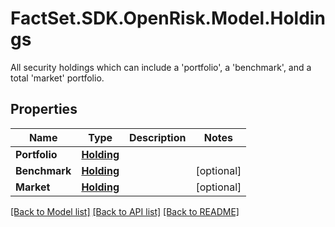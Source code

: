 # FactSet.SDK.OpenRisk.Model.Holdings
All security holdings which can include a 'portfolio', a 'benchmark', and a total 'market' portfolio.

## Properties

Name | Type | Description | Notes
------------ | ------------- | ------------- | -------------
**Portfolio** | [**Holding**](Holding.md) |  | 
**Benchmark** | [**Holding**](Holding.md) |  | [optional] 
**Market** | [**Holding**](Holding.md) |  | [optional] 

[[Back to Model list]](../README.md#documentation-for-models) [[Back to API list]](../README.md#documentation-for-api-endpoints) [[Back to README]](../README.md)

